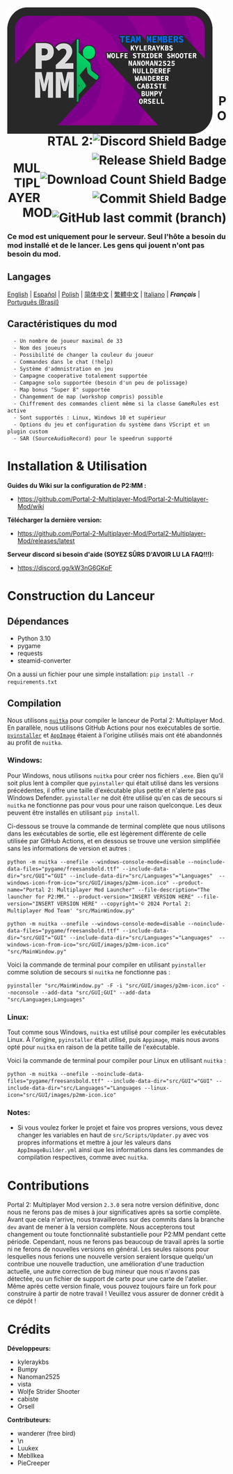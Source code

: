 <h1>
    <img src="https://github.com/Portal-2-Multiplayer-Mod/P2MM-ART/blob/e56d8c209eb3f143bb0607dc1e59730e517ecca6/Banners/P2MMBannerREADME.png?raw=true" alt="P2MMBannerREADME" width="472" height="290" align="left">
    <a href="https://discord.gg/nXRygGNxyK" target="_blank">
        <img src="https://img.shields.io/discord/839651379034193920?color=blue&label=Discord%20Users&style=for-the-badge&logo=discord&logoWidth=20"
                alt="Discord Shield Badge" style="margin-bottom: 10px;" align="right">
    </a>
    <br>
    <a href="https://github.com/Portal-2-Multiplayer-Mod/Portal-2-Multiplayer-Mod/releases/latest">
        <img src="https://img.shields.io/github/release-date/Portal-2-Multiplayer-Mod/Portal-2-Multiplayer-Mod?color=red&label=Latest%20Release&style=for-the-badge"
                alt="Release Shield Badge" style="margin-bottom: 10px;" align="right">
    </a>
    <br>
    <img src="https://img.shields.io/github/downloads/Portal-2-Multiplayer-Mod/Portal-2-Multiplayer-Mod/total?style=for-the-badge&label=TOTAL%20DOWNLOAD%20COUNT"
            alt="Download Count Shield Badge" style="margin-bottom: 10px;" align="right">
    </a>
    <br>
    <a href="https://github.com/Portal-2-Multiplayer-Mod/Portal-2-Multiplayer-Mod/commits/main">
        <img src="https://img.shields.io/github/last-commit/Portal-2-Multiplayer-Mod/Portal-2-Multiplayer-Mod?label=LAST%20COMMIT%20(MAIN)&style=for-the-badge"
                alt="Commit Shield Badge" style="margin-bottom: 10px;" align="right">
    </a>
    <br>
    <a href="https://github.com/Portal-2-Multiplayer-Mod/Portal-2-Multiplayer-Mod/commits/dev">
        <img src="https://img.shields.io/github/last-commit/Portal-2-Multiplayer-Mod/Portal-2-Multiplayer-Mod/dev?style=for-the-badge&label=LAST%20COMMIT%20(DEV)&color=%2334a5eb"
                alt="GitHub last commit (branch)" align="right">
    </a>
    <br>
    <p align="right">PORTAL 2:</p>
    <p align="right">MULTIPLAYER MOD</p>
</h1>

### Ce mod est uniquement pour le serveur. Seul l'hôte a besoin du mod installé et de le lancer. Les gens qui jouent n'ont pas besoin du mod.

## Langages

[English](README.md) | [Español](README.es.md) | [Polish](README.pl.md) | [简体中文](README.zh-CN.md) | [繁體中文](README.zh-TW.md) | [Italiano](README.it.md) | **_Français_** | [Português (Brasil)](README.pt_BR.md)

## Caractéristiques du mod

```
  - Un nombre de joueur maximal de 33
  - Nom des joueurs
  - Possibilité de changer la couleur du joueur
  - Commandes dans le chat (!help)
  - Système d'admnistration en jeu
  - Campagne cooperative totalement supportée
  - Campagne solo supportée (besoin d'un peu de polissage)
  - Map bonus "Super 8" supportée
  - Changemment de map (workshop compris) possible
  - Chiffrement des commandes client même si la classe GameRules est active
  - Sont supportés : Linux, Windows 10 et supérieur 
  - Options du jeu et configuration du système dans VScript et un plugin custom
  - SAR (SourceAudioRecord) pour le speedrun supporté
```

# Installation & Utilisation

**Guides du Wiki sur la configuration de P2:MM :**

- <https://github.com/Portal-2-Multiplayer-Mod/Portal-2-Multiplayer-Mod/wiki>

**Télécharger la dernière version:**

- <https://github.com/Portal-2-Multiplayer-Mod/Portal2-Multiplayer-Mod/releases/latest>

**Serveur discord si besoin d'aide (SOYEZ SÛRS D'AVOIR LU LA FAQ!!!):**

- <https://discord.gg/kW3nG6GKpF>

# Construction du Lanceur

## Dépendances

- Python 3.10
- pygame
- requests
- steamid-converter

On a aussi un fichier pour une simple installation: `pip install -r requirements.txt`

## Compilation

Nous utilisons [`nuitka`](https://nuitka.net/) pour compiler le lanceur de Portal 2: Multiplayer Mod. En parallèle, nous utilisons GitHub Actions pour nos exécutables de sortie. [`pyinstaller`](https://pypi.org/project/pyinstaller/) et [`AppImage`](https://appimage.org/) étaient à l'origine utilisés mais ont été abandonnés au profit de `nuitka`.

### Windows:

Pour Windows, nous utilisons `nuitka` pour créer nos fichiers `.exe`. Bien qu'il soit plus lent à compiler que `pyinstaller` qui était utilisé dans les versions précédentes, il offre une taille d'exécutable plus petite et n'alerte pas Windows Defender. `pyinstaller` ne doit être utilisé qu'en cas de secours si `nuitka` ne fonctionne pas pour vous pour une raison quelconque. Les deux peuvent être installés en utilisant `pip install`.

Ci-dessous se trouve la commande de terminal complète que nous utilisons dans les exécutables de sortie, elle est légèrement différente de celle utilisée par GitHub Actions, et en dessous se trouve une version simplifiée sans les informations de version et autres :

```shell
python -m nuitka --onefile --windows-console-mode=disable --noinclude-data-files="pygame/freesansbold.ttf" --include-data-dir="src/GUI"="GUI" --include-data-dir="src/Languages"="Languages"  --windows-icon-from-ico="src/GUI/images/p2mm-icon.ico" --product-name="Portal 2: Multiplayer Mod Launcher" --file-description="The launcher for P2:MM." --product-version="INSERT VERSION HERE" --file-version="INSERT VERSION HERE" --copyright='© 2024 Portal 2: Multiplayer Mod Team' "src/MainWindow.py"
```

```shell
python -m nuitka --onefile --windows-console-mode=disable --noinclude-data-files="pygame/freesansbold.ttf" --include-data-dir="src/GUI"="GUI" --include-data-dir="src/Languages"="Languages"  --windows-icon-from-ico="src/GUI/images/p2mm-icon.ico" "src/MainWindow.py"
```

Voici la commande de terminal pour compiler en utilisant `pyinstaller` comme solution de secours si `nuitka` ne fonctionne pas :

```shell
pyinstaller "src/MainWindow.py" -F -i "src/GUI/images/p2mm-icon.ico" --noconsole --add-data "src/GUI;GUI" --add-data "src/Languages;Languages"
```

### Linux:

Tout comme sous Windows, `nuitka` est utilisé pour compiler les exécutables Linux. À l'origine, `pyinstaller` était utilisé, puis `Appimage`, mais nous avons opté pour `nuitka` en raison de la petite taille de l'exécutable.

Voici la commande de terminal pour compiler pour Linux en utilisant `nuitka` :

```shell
python -m nuitka --onefile --noinclude-data-files="pygame/freesansbold.ttf" --include-data-dir="src/GUI"="GUI" --include-data-dir="src/Languages"="Languages --linux-icon="src/GUI/images/p2mm-icon.ico"
```

### Notes:

- Si vous voulez forker le projet et faire vos propres versions, vous devez changer les variables en haut de `src/Scripts/Updater.py` avec vos propres informations et mettre à jour les valeurs dans `AppImageBuilder.yml` ainsi que les informations dans les commandes de compilation respectives, comme avec `nuitka`.

# Contributions

Portal 2: Multiplayer Mod version `2.3.0` sera notre version définitive, donc nous ne ferons pas de mises à jour significatives après sa sortie complète. Avant que cela n'arrive, nous travaillerons sur des commits dans la branche `dev` avant de mener à la version complète. Nous accepterons tout changement ou toute fonctionnalité substantielle pour P2:MM pendant cette période. Cependant, nous ne ferons pas beaucoup de travail après la sortie ni ne ferons de nouvelles versions en général. Les seules raisons pour lesquelles nous ferions une nouvelle version seraient lorsque quelqu'un contribue une nouvelle traduction, une amélioration d'une traduction actuelle, une autre correction de bug mineur que nous n'avons pas détectée, ou un fichier de support de carte pour une carte de l'atelier. Même après cette version finale, vous pouvez toujours faire un fork pour construire à partir de notre travail ! Veuillez vous assurer de donner crédit à ce dépôt !

# Crédits

**Développeurs:**

- kyleraykbs
- Bumpy
- Nanoman2525
- vista
- Wolƒe Strider Shoσter
- cabiste
- Orsell

**Contributeurs:**

- wanderer (free bird)
- \n
- Luukex
- MeblIkea
- PieCreeper
